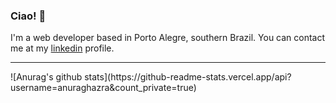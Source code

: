 ### Ciao! 👋
I'm a web developer based in Porto Alegre, southern Brazil.
You can contact me at my [linkedin](https://linkedin.com/in/luiz-brancher) profile. 

<hr>
![Anurag's github stats](https://github-readme-stats.vercel.app/api?username=anuraghazra&count_private=true)

<!--
**criptoluiz/criptoluiz** is a ✨ _special_ ✨ repository because its `README.md` (this file) appears on your GitHub profile.

Here are some ideas to get you started:

- 🔭 I’m currently working on ...
- 🌱 I’m currently learning ...
- 👯 I’m looking to collaborate on ...
- 🤔 I’m looking for help with ...
- 💬 Ask me about ...
- 📫 How to reach me: ...
- 😄 Pronouns: ...
- ⚡ Fun fact: ...
-->
